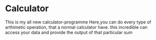 # Calculator
This is my all new calculator-programme
Here,you can do every type of arthimetic operation, that a normal calculator have. 
this incredible can access your data and provide the output of that particular sum
